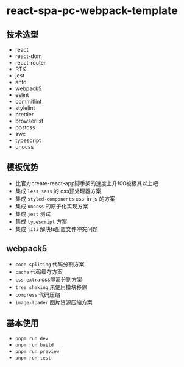 # react-spa-pc-webpack-template

## 技术选型
* react
* react-dom
* react-router
* RTK
* jest 
* antd
* webpack5
* eslint
* commitlint
* stylelint
* prettier
* browserlist
* postcss
* swc
* typescript
* unocss

## 模板优势
* 比官方create-react-app脚手架的速度上升100被极其以上吧
* 集成 `less sass` 的 css预处理器方案
* 集成 `styled-components` css-in-js 的方案
* 集成 `unocss` 的原子化实现方案
* 集成 `jest` 测试
* 集成 `typescript` 方案
* 集成 `jiti` 解决ts配置文件冲突问题

## webpack5 
* `code spliting` 代码分割方案
* `cache` 代码缓存方案
* `css extra` css隔离分割方案
* `tree shaking` 未使用模块移除
* `compress` 代码压缩
* `image-loader` 图片资源压缩方案

## 基本使用
* `pnpm run dev`
* `pnpm run build`
* `pnpm run preview`
* `pnpm run test`
